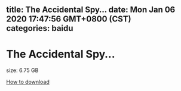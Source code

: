 
title: The Accidental Spy…
date: Mon Jan 06 2020 17:47:56 GMT+0800 (CST)    
categories: baidu
---

# The Accidental Spy…
size: 6.75 GB
 
 

[How to download](https://bpcam.bemobtrk.com/go/2ceec3aa-1ca2-46d6-b9ff-aaa5c184517c?jno=852)